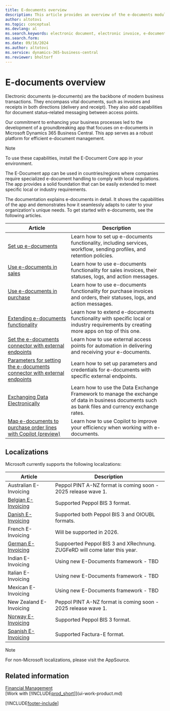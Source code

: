 ```yaml
---
title: E-documents overview
description: This article provides an overview of the e-documents module.
author: altotovi
ms.topic: conceptual
ms.devlang: al
ms.search.keywords: electronic document, electronic invoice, e-document, e-invoice
ms.search.form: 
ms.date: 09/16/2024
ms.author: altotovi
ms.service: dynamics-365-business-central
ms.reviewer: bholtorf
---
```


# E-documents overview

Electronic documents (e-documents) are the backbone of modern business transactions. They encompass vital documents, such as invoices and receipts in both directions (delivery and receipt). They also add capabilities for document status–related messaging between access points.

Our commitment to enhancing your business processes led to the development of a groundbreaking app that focuses on e-documents in Microsoft Dynamics 365 Business Central. This app serves as a robust platform for efficient e-document management.

> [!NOTE]
> To use these capabilities, install the E-Document Core app in your environment.  

The E-Document app can be used in countries/regions where companies require specialized e-document handling to comply with local regulations. The app provides a solid foundation that can be easily extended to meet specific local or industry requirements.

The documentation explains e-documents in detail. It shows the capabilities of the app and demonstrates how it seamlessly adapts to cater to your organization's unique needs. To get started with e-documents, see the following articles.

| Article | Description | 
|---------|-------------|
| [Set up e-documents](finance-how-setup-edocuments.md) | Learn how to set up e-documents functionality, including services, workflow, sending profiles, and retention policies. |
| [Use e-documents in sales](finance-how-use-edocuments.md) | Learn how to use e-documents functionality for sales invoices, their statuses, logs, and action messages.| 
| [Use e-documents in purchase](finance-how-use-edocuments-purchase.md) | Learn how to use e-documents functionality for purchase invoices and orders, their statuses, logs, and action messages.|
| [Extending e-documents functionality](/dynamics365/business-central/dev-itpro/developer/devenv-extend-edocuments) | Learn how to extend e-documents functionality with specific local or industry requirements by creating more apps on top of this one. |
| [Set the e-documents connector with external endpoints](finance-how-setup-edocuments-external.md) | Learn how to use external access points for automation in delivering and receiving your e-documents. |
| [Parameters for setting the e-documents connector with external endpoints](finance-edocuments-connectors.md) | Learn how to set up parameters and credentials for e-documents with specific external endpoints. |
| [Exchanging Data Electronically](across-data-exchange.md) | Learn how to use the Data Exchange Framework to manage the exchange of data in business documents such as bank files and currency exchange rates. | 
| [Map e-documents to purchase order lines with Copilot (preview)](map-edocuments-with-copilot.md) | Learn how to use Copilot to improve your efficiency when working with e-documents. |

## Localizations  

Microsoft currently supports the following localizations:  

| Article | Description | 
|---------|-------------|
| Australian E-Invoicing | Peppol PINT A-NZ format is coming soon - 2025 release wave 1. |
| [Belgian E-Invoicing](finance-how-setup-edocuments-external.md) | Supported Peppol BIS 3 format. |
| [Danish E-Invoicing](localfunctionality/denmark/how-to-edocuments-nemhadel.md) | Supported both Peppol BIS 3 and OIOUBL formats. |
| French E-Invoicing | Will be supported in 2026. |
| [German E-Invoicing](LocalFunctionality/Germany/germany-einvoicing.md) | Suppoerted Peppol BIS 3 and XRechnung. ZUGFeRD will come later this year. |
| Indian E-Invoicing | Using new E-Documents framework - TBD |
| Italian E-Invoicing | Using new E-Documents framework - TBD |
| Mexican E-Invoicing | Using new E-Documents framework - TBD |
| New Zealand E-Invoicing | Peppol PINT A-NZ format is coming soon - 2025 release wave 1. |
| [Norway E-Invoicing](LocalFunctionality/Norway/ehf-electronic-invoicing-in-norway.md) | Supported Peppol BIS 3 format. |
| [Spanish E-Invoicing](LocalFunctionality/Spain/spain-einvoicing.md) | Supported Factura-E format. |

> [!NOTE]
> For non-Microsoft localizations, please visit the AppSource.  

## Related information

[Financial Management](finance.md)    
[Work with [!INCLUDE[prod_short](includes/prod_short.md)]](ui-work-product.md)  

[!INCLUDE[footer-include](includes/footer-banner.md)]
